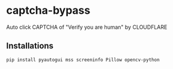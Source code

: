 # captcha-bypass
Auto click CAPTCHA of "Verify you are human" by CLOUDFLARE

## Installations
```
pip install pyautogui mss screeninfo Pillow opencv-python
```
